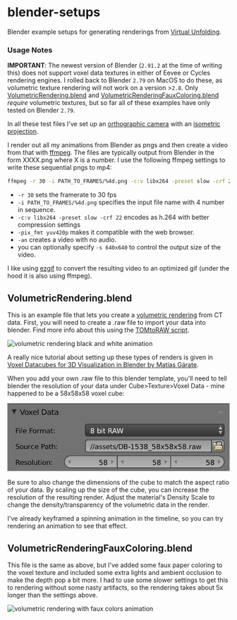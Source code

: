 # blender-setups
Blender example setups for generating renderings from [Virtual Unfolding](https://github.com/UnlockingHistory/virtual-unfolding).

### Usage Notes

**IMPORTANT**: The newest version of Blender (`2.91.2` at the time of writing this) does not support voxel data textures in either of Eevee or Cycles rendering engines.  I rolled back to Blender `2.79` on MacOS to do these, as volumetric texture rendering will not work on a version >`2.8`.  Only [VolumetricRendering.blend](https://github.com/UnlockingHistory/blender-setups#volumetricrenderingblend) and [VolumetricRenderingFauxColoring.blend](https://github.com/UnlockingHistory/blender-setups#volumetricrenderingfauxcoloringblend) *require* volumetric textures, but so far all of these examples have only tested on Blender `2.79`.

In all these test files I've set up an [orthographic camera](https://en.wikipedia.org/wiki/Orthographic_projection) with an [isometric projection](https://en.wikipedia.org/wiki/Isometric_projection).

I render out all my animations from Blender as pngs and then create a video from that with [ffmpeg](https://ffmpeg.org/).  The files are typically output from Blender in the form XXXX.png where X is a number.  I use the following ffmpeg settings to write these sequential pngs to mp4:

```sh
ffmpeg -r 30 -i PATH_TO_FRAMES/%4d.png -c:v libx264 -preset slow -crf 22 -pix_fmt yuv420p -an OUTPUT_DIRECTORY/animation.mp4
```

- `-r 30` sets the framerate to 30 fps   
- `-i PATH_TO_FRAMES/%4d.png` specifies the input file name with 4 number in sequence.  
- `-c:v libx264 -preset slow -crf 22` encodes as h.264 with better compression settings
- `-pix_fmt yuv420p` makes it compatible with the web browser.  
- `-an` creates a video with no audio.  
- you can optionally specify `-s 640x640` to control the output size of the video.

I like using [ezgif](https://ezgif.com/video-to-gif) to convert the resulting video to an optimized gif (under the hood it is also using ffmpeg).

## VolumetricRendering.blend

This is an example file that lets you create a [volumetric rendering](https://docs.blender.org/manual/de/2.79/render/blender_render/materials/special_effects/volume.html) from CT data.  First, you will need to create a .raw file to import your data into blender.  Find more info about this using the [TOMtoRAW script](https://github.com/UnlockingHistory/virtual-unfolding/tree/main/src/visualization#tom_to_raw).

![volumetric rendering black and white animation](docs/scan_animation_DB-2004.gif)

A really nice tutorial about setting up these types of renders is given in [Voxel Datacubes for 3D Visualization in Blender by Matías Gárate](https://iopscience.iop.org/article/10.1088/1538-3873/129/975/058010#paspaa4f5bs4).

When you add your own .raw file to this blender template, you'll need to tell blender the resolution of your data under Cube>Texture>Voxel Data - mine happened to be a 58x58x58 voxel cube:

![blender voxel data resolution ui](docs/rawres.png)

Be sure to also change the dimensions of the cube to match the aspect ratio of your data.  By scaling up the size of the cube, you can increase the resolution of the resulting render.  Adjust the material's Density Scale to change the density/transparency of the volumetric data in the render.

I've already keyframed a spinning animation in the timeline, so you can try rendering an animation to see that effect.

## VolumetricRenderingFauxColoring.blend

This file is the same as above, but I've added some faux paper coloring to the voxel texture and included some extra lights and ambient occlusion to make the depth pop a bit more.  I had to use some slower settings to get this to rendering without some nasty artifacts, so the rendering takes about 5x longer than the settings above.

![volumetric rendering with faux colors animation](docs/scan_animation_DB-2004.gif)